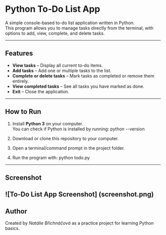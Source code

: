 # Python To‑Do List App

A simple console-based to-do list application written in Python.  
This program allows you to manage tasks directly from the terminal, with options to add, view, complete, and delete tasks.

---

## Features
- **View tasks** – Display all current to-do items.
- **Add tasks** – Add one or multiple tasks to the list.
- **Complete or delete tasks** – Mark tasks as completed or remove them entirely.
- **View completed tasks** – See all tasks you have marked as done.
- **Exit** – Close the application.

---

## How to Run
1. Install **Python 3** on your computer.  
You can check if Python is installed by running:
python --version

2. Download or clone this repository to your computer.
3. Open a terminal/command prompt in the project folder.
4. Run the program with:
python todo.py


---

## Screenshot
![To-Do List App Screenshot]
(screenshot.png)
---

## Author
Created by *Natálie Břichnáčová* as a practice project for learning Python basics.